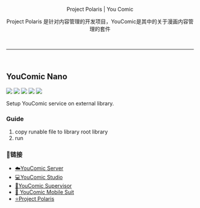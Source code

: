 <p align="center">
    Project Polaris | You Comic
</p>
<p align="center">
    Project Polaris 是针对内容管理的开发项目，YouComic是其中的关于漫画内容管理的套件
</p>
<br>
<hr>
<br>

## YouComic Nano
![](https://img.shields.io/badge/Project-Project%20Polaris-green) 
![](https://img.shields.io/badge/Project-YouComic-green) 
![](https://img.shields.io/badge/Status-building-blue)
![](https://img.shields.io/badge/Version-alapha-yellow) 
![](https://img.shields.io/badge/Plantform-crossplantform-red)

Setup YouComic service on external library.

### Guide
1. copy runable file to library root library
2. run



### 🔗链接
- [☁️YouComic Server](https://github.com/Project-XPolaris/YouComic-Server)
- [💻YouComic Studio](https://github.com/Project-XPolaris/YouComic-Studio)
- [🔨YouComic Supervisor](https://github.com/Project-XPolaris/YouComic-Supervisor)
- [📱 YouComic Mobile Suit](https://github.com/Project-XPolaris/YouComic-Supervisor)
- [⭐️Project Polaris](https://github.com/Project-XPolaris)